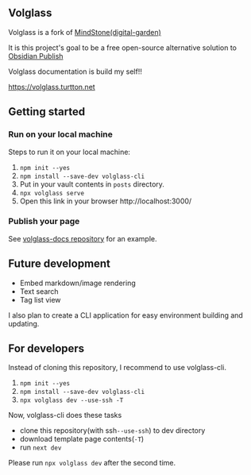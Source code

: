 ## Volglass
Volglass is a fork of [MindStone(digital-garden)](https://github.com/TuanManhCao/digital-garden)

It is this project's goal to be a free open-source alternative solution to [Obsidian Publish](https://obsidian.md/publish)

Volglass documentation is build my self!!

https://volglass.turtton.net

## Getting started
### Run on your local machine

Steps to run it on your local machine:
1. `npm init --yes`
2. `npm install --save-dev volglass-cli`
3. Put in your vault contents in `posts` directory.
4. `npx volglass serve`
5. Open this link in your browser http://localhost:3000/ 

### Publish your page

See [volglass-docs repository](https://github.com/turtton/volglass-docs) for an example.

## Future development 

- Embed markdown/image rendering
- Text search
- Tag list view

I also plan to create a CLI application for easy environment building and updating.

## For developers
Instead of cloning this repository, I recommend to use volglass-cli.

1. `npm init --yes`
2. `npm install --save-dev volglass-cli`
3. `npx volglass dev --use-ssh -T`

Now, volglass-cli does these tasks
- clone this repository(with ssh`--use-ssh`) to dev directory
- download template page contents(`-T`)
- run `next dev`

Please run `npx volglass dev` after the second time.